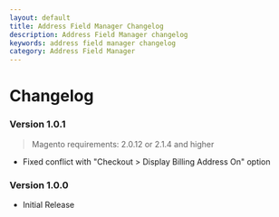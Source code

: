```yaml
---
layout: default
title: Address Field Manager Changelog
description: Address Field Manager changelog
keywords: address field manager changelog
category: Address Field Manager
---
```


# Changelog

### Version 1.0.1

> Magento requirements: 2.0.12 or 2.1.4 and higher

 -  Fixed conflict with "Checkout > Display Billing Address On" option

### Version 1.0.0

 -  Initial Release
